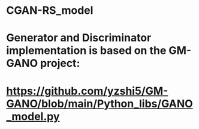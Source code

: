 # CGAN-RS_model
# Generator and Discriminator implementation is based on the GM-GANO project:
# https://github.com/yzshi5/GM-GANO/blob/main/Python_libs/GANO_model.py

